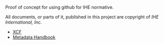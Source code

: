 Proof of concept for using github for IHE normative.

All documents, or parts of it, published in this project are copyright of *IHE International, Inc.*

* [XCF](md/xcf.md)
* [Metadata Handbook](md/metadata_handbook.md)